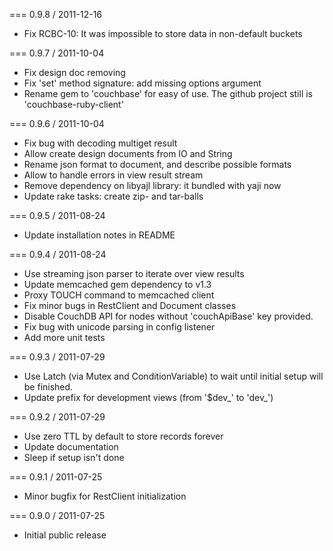 === 0.9.8 / 2011-12-16

* Fix RCBC-10: It was impossible to store data in non-default buckets

=== 0.9.7 / 2011-10-04

* Fix design doc removing
* Fix 'set' method signature: add missing options argument
* Rename gem to 'couchbase' for easy of use. The github project still
  is 'couchbase-ruby-client'

=== 0.9.6 / 2011-10-04

* Fix bug with decoding multiget result
* Allow create design documents from IO and String
* Rename json format to document, and describe possible formats
* Allow to handle errors in view result stream
* Remove dependency on libyajl library: it bundled with yaji now
* Update rake tasks: create zip- and tar-balls

=== 0.9.5 / 2011-08-24

* Update installation notes in README

=== 0.9.4 / 2011-08-24

* Use streaming json parser to iterate over view results
* Update memcached gem dependency to v1.3
* Proxy TOUCH command to memcached client
* Fix minor bugs in RestClient and Document classes
* Disable CouchDB API for nodes without 'couchApiBase' key provided.
* Fix bug with unicode parsing in config listener
* Add more unit tests

=== 0.9.3 / 2011-07-29

* Use Latch (via Mutex and ConditionVariable) to wait until initial
  setup will be finished.
* Update prefix for development views (from '$dev_' to 'dev_')

=== 0.9.2 / 2011-07-29

* Use zero TTL by default to store records forever
* Update documentation
* Sleep if setup isn't done


=== 0.9.1 / 2011-07-25

* Minor bugfix for RestClient initialization

=== 0.9.0 / 2011-07-25

* Initial public release
